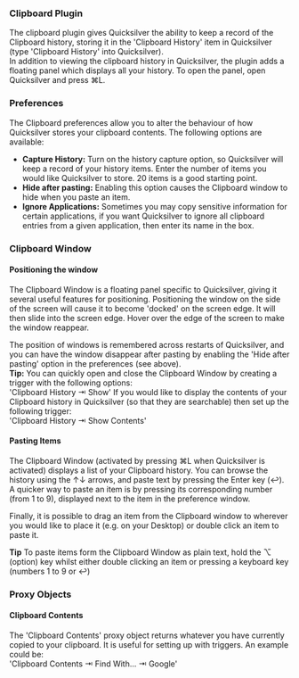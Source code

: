 ### Clipboard Plugin

The clipboard plugin gives Quicksilver the ability to keep a record of the Clipboard history, storing it in the 'Clipboard History' item in Quicksilver (type 'Clipboard History' into Quicksilver).  
In addition to viewing the clipboard history in Quicksilver, the plugin adds a floating panel which displays all your history. To open the panel, open Quicksilver and press ⌘L.

### Preferences

The Clipboard preferences allow you to alter the behaviour of how Quicksilver stores your clipboard contents. The following options are available:

*   **Capture History:** Turn on the history capture option, so Quicksilver will keep a record of your history items. Enter the number of items you would like Quicksilver to store. 20 items is a good starting point.
*   **Hide after pasting:** Enabling this option causes the Clipboard window to hide when you paste an item.
*   **Ignore Applications:** Sometimes you may copy sensitive information for certain applications, if you want Quicksilver to ignore all clipboard entries from a given application, then enter its name in the box.

### Clipboard Window

#### Positioning the window

The Clipboard Window is a floating panel specific to Quicksilver, giving it several useful features for positioning. Positioning the window on the side of the screen will cause it to become 'docked' on the screen edge. It will then slide into the screen edge. Hover over the edge of the screen to make the window reappear.

The position of windows is remembered across restarts of Quicksilver, and you can have the window disappear after pasting by enabling the 'Hide after pasting' option in the preferences (see above).  
**Tip:** You can quickly open and close the Clipboard Window by creating a trigger with the following options:  
'Clipboard History ⇥ Show'
If you would like to display the contents of your Clipboard history in Quicksilver (so that they are searchable) then set up the following trigger:  
'Clipboard History ⇥ Show Contents'

#### Pasting Items

The Clipboard Window (activated by pressing ⌘L when Quicksilver is activated) displays a list of your Clipboard history. You can browse the history using the ↑↓ arrows, and paste text by pressing the Enter key (↩). A quicker way to paste an item is by pressing its corresponding number (from 1 to 9), displayed next to the item in the preference window.

Finally, it is possible to drag an item from the Clipboard window to wherever you would like to place it (e.g. on your Desktop) or double click an item to paste it.

**Tip**
To paste items form the Clipboard Window as plain text, hold the ⌥ (option) key whilst either double clicking an item or pressing a keyboard key (numbers 1 to 9 or ↩)

### Proxy Objects

#### Clipboard Contents

The 'Clipboard Contents' proxy object returns whatever you have currently copied to your clipboard. It is useful for setting up with triggers. An example could be:  
'Clipboard Contents ⇥ Find With... ⇥ Google'